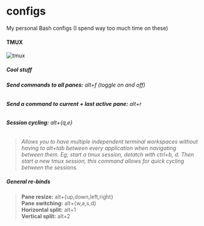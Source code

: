 # configs
My personal Bash configs (I spend way too much time on these)  


#### TMUX
![tmux](https://cloud.githubusercontent.com/assets/22798226/23110917/a7294932-f6d9-11e6-9c5f-8e64dceae768.png)

##### Cool stuff
###### **Send commands to all panes:** alt+f (toggle on and off)  
###### **Send a command to current + last active pane:** alt+r  
###### **Session cycling:** alt+{q,e}  
>   _Allows you to have multiple independent terminal workspaces without having to alt+tab between 
     every application when navigating between them. Eg; 
     start a tmux session, detatch with ctrl+b, d. Then start a new
     tmux session, this command allows for quick cycling between the sessions._

##### General re-binds
> **Pane resize:** alt+{up,down,left,right}  
**Pane switching:** alt+{w,a,s,d}    
**Horizontal split:** alt+1  
**Vertical split:** alt+2  


